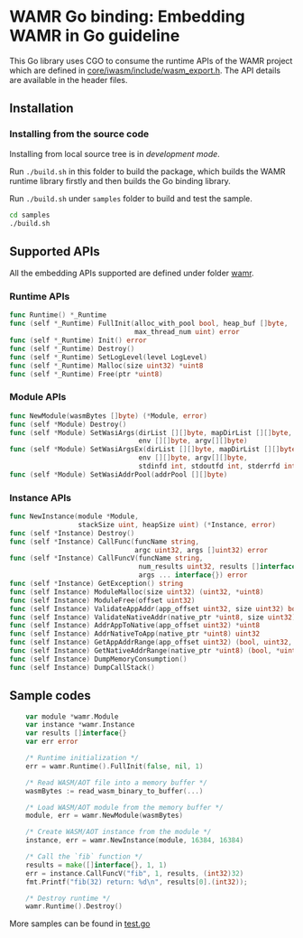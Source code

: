 WAMR Go binding: Embedding WAMR in Go guideline
===============================================

This Go library uses CGO to consume the runtime APIs of the WAMR project which are defined in [core/iwasm/include/wasm_export.h](../../core/iwasm/include/wasm_export.h). The API details are available in the header files.

## Installation

### Installing from the source code

Installing from local source tree is in _development mode_.

Run `./build.sh` in this folder to build the package, which builds the WAMR runtime library firstly and then builds the Go binding library.

Run `./build.sh` under `samples` folder to build and test the sample.

```bash
cd samples
./build.sh
```

## Supported APIs

All the embedding APIs supported are defined under folder [wamr](./wamr).

### Runtime APIs

```Go
func Runtime() *_Runtime
func (self *_Runtime) FullInit(alloc_with_pool bool, heap_buf []byte,
                               max_thread_num uint) error
func (self *_Runtime) Init() error
func (self *_Runtime) Destroy()
func (self *_Runtime) SetLogLevel(level LogLevel)
func (self *_Runtime) Malloc(size uint32) *uint8
func (self *_Runtime) Free(ptr *uint8)
```

### Module APIs

```Go
func NewModule(wasmBytes []byte) (*Module, error)
func (self *Module) Destroy()
func (self *Module) SetWasiArgs(dirList [][]byte, mapDirList [][]byte,
                                env [][]byte, argv[][]byte)
func (self *Module) SetWasiArgsEx(dirList [][]byte, mapDirList [][]byte,
                                env [][]byte, argv[][]byte,
                                stdinfd int, stdoutfd int, stderrfd int)
func (self *Module) SetWasiAddrPool(addrPool [][]byte)
```

### Instance APIs

```Go
func NewInstance(module *Module,
                 stackSize uint, heapSize uint) (*Instance, error)
func (self *Instance) Destroy()
func (self *Instance) CallFunc(funcName string,
                               argc uint32, args []uint32) error
func (self *Instance) CallFuncV(funcName string,
                                num_results uint32, results []interface{},
                                args ... interface{}) error
func (self *Instance) GetException() string
func (self Instance) ModuleMalloc(size uint32) (uint32, *uint8)
func (self Instance) ModuleFree(offset uint32)
func (self Instance) ValidateAppAddr(app_offset uint32, size uint32) bool
func (self Instance) ValidateNativeAddr(native_ptr *uint8, size uint32) bool
func (self Instance) AddrAppToNative(app_offset uint32) *uint8
func (self Instance) AddrNativeToApp(native_ptr *uint8) uint32
func (self Instance) GetAppAddrRange(app_offset uint32) (bool, uint32, uint32)
func (self Instance) GetNativeAddrRange(native_ptr *uint8) (bool, *uint8, *uint8)
func (self Instance) DumpMemoryConsumption()
func (self Instance) DumpCallStack()
```

## Sample codes

```Go
    var module *wamr.Module
    var instance *wamr.Instance
    var results []interface{}
    var err error

    /* Runtime initialization */
    err = wamr.Runtime().FullInit(false, nil, 1)

    /* Read WASM/AOT file into a memory buffer */
    wasmBytes := read_wasm_binary_to_buffer(...)

    /* Load WASM/AOT module from the memory buffer */
    module, err = wamr.NewModule(wasmBytes)

    /* Create WASM/AOT instance from the module */
    instance, err = wamr.NewInstance(module, 16384, 16384)

    /* Call the `fib` function */
    results = make([]interface{}, 1, 1)
    err = instance.CallFuncV("fib", 1, results, (int32)32)
    fmt.Printf("fib(32) return: %d\n", results[0].(int32));

    /* Destroy runtime */
    wamr.Runtime().Destroy()
```

More samples can be found in [test.go](./samples/test.go)
